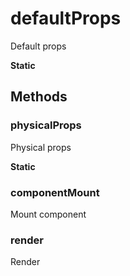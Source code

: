 # defaultProps

Default props

**Static**







## Methods


### physicalProps

Physical props

**Static**


### componentMount

Mount component


### render

Render